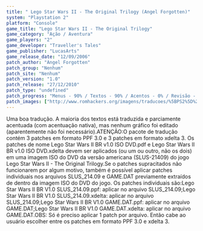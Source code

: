 ```yaml
---
title: " Lego Star Wars II - The Original Trilogy (Angel Forgotten)"
system: "Playstation 2"
platform: "Console"
game_title: "Lego Star Wars II - The Original Trilogy"
game_category: "Ação / Aventura"
game_players: "2"
game_developer: "Traveller's Tales"
game_publisher: "LucasArts"
game_release_date: "12/09/2006"
patch_author: "Angel Forgotten"
patch_group: "Nenhum"
patch_site: "Nenhum"
patch_version: "1.0"
patch_release: "27/12/2010"
patch_type: "undefined"
patch_progress: "Menus - 90% / Textos - 90% / Acentos - 0% / Revisão - 80% / Total - 65%"
patch_images: ["http://www.romhackers.org/imagens/traducoes/%5BPS2%5D%20Lego%20Star%20Wars%20II%20-%20Angel%20Forgotten%20-%201.jpg","http://www.romhackers.org/imagens/traducoes/%5BPS2%5D%20Lego%20Star%20Wars%20II%20-%20Angel%20Forgotten%20-%202.jpg","http://www.romhackers.org/imagens/traducoes/%5BPS2%5D%20Lego%20Star%20Wars%20II%20-%20Angel%20Forgotten%20-%203.jpg"]
---
```

Uma boa tradução. A maioria dos textos está traduzida e parciamente acentuada (com acentuação nativa), mas nenhum gráfico foi editado (aparentemente não foi necessário).ATENÇÃO:O pacote de tradução contém 3 patches em formato PPF 3.0 e 3 patches em formato xdelta 3. Os patches de nome Lego Star Wars II BR v1.0 ISO DVD.pdf e Lego Star Wars II BR v1.0 ISO DVD.xdelta devem ser aplicados (ou um ou outro, não os dois) em uma imagem ISO do DVD da versão americana (SLUS-21409) do jogo Lego Star Wars II - The Original Trilogy.Se o patches supracitados não funcionarem por algum motivo, também é possível aplicar patches individuais nos arquivos SLUS_214.09 e GAME.DAT previamente extraídos de dentro da imagem ISO do DVD do jogo. Os patches individuais são:Lego Star Wars II BR V1.0 SLUS_214.09.ppf: aplicar no arquivo SLUS_214.09;Lego Star Wars II BR V1.0 SLUS_214.09.xdelta: aplicar no arquivo SLUS_214.09;Lego Star Wars II BR V1.0 GAME.DAT.ppf: aplicar no arquivo GAME.DAT;Lego Star Wars II BR V1.0 GAME.DAT.xdelta: aplicar no arquivo GAME.DAT.OBS: Só é preciso aplicar 1 patch por arquivo. Então cabe ao usuário escolher entre os patches em formato PPF 3.0 e xdelta 3.